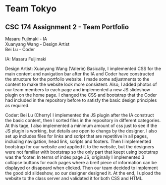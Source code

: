 # Team Tokyo
## CSC 174 Assignment 2 - Team Portfolio

Masaru Fujimaki - IA  
Xuanyang Wang - Design Artist  
Bei Lu - Coder  

IA: Masaru Fuijimaki

Design Artist: Xuanyang Wang (Valerie)
Basically, I implemented CSS for the main content and navigation bar after the IA and Coder have constructed the structure for the portfolio website. I made some adjustments to the content to make the website look more consistent. Also, I added photos of our team members to each page and implemented a new JS slideshow plugin on the home page. I changed the CSS and bootstrap that the Coder had included in the repository before to satisfy the basic design principles as required.

Coder: Bei Lu (Cherry)
I implemented the JS plugin after the IA construct the basic content, then I sorted files in the repository in different categories. At this tage, I also implemented a minimum amount of css just to see if the JS plugin is working, but details are open to changs by the designer. I also set up includes files for links and script that are repetitive in all pages, including navigation, head link, scripts and footers. Then I implemented bootstrap for our website and applied it to the website, but the designers were not familiar with bootstrap so the only part that keept using bootstrap was the footer. In terms of index page JS, originally I implemented 3 collapse buttons for each pages where a breif piece of information can be displayed or disapeard when clicked. Then our team decided to implement the good old slideshow, so our designer designed it. At the end, I upload the website to the class server and validated it for both CSS and HTML.

